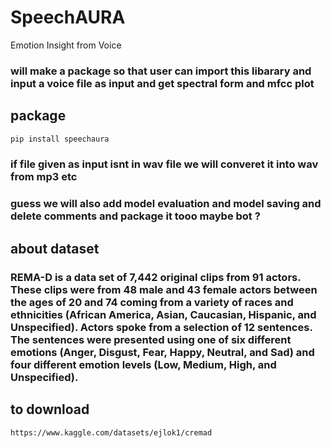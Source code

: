 # SpeechAURA
 Emotion Insight from Voice

 ### will make a package so that user can import this libarary and input a voice file as input and get spectral form and mfcc plot

## package

 ```bash
pip install speechaura
```
### if file given as input isnt in wav file we will converet it into wav from mp3 etc
### guess we will also add model evaluation and model saving and delete comments and package it tooo maybe bot ?
## about dataset

### REMA-D is a data set of 7,442 original clips from 91 actors. These clips were from 48 male and 43 female actors between the ages of 20 and 74 coming from a variety of races and ethnicities (African America, Asian, Caucasian, Hispanic, and Unspecified). Actors spoke from a selection of 12 sentences. The sentences were presented using one of six different emotions (Anger, Disgust, Fear, Happy, Neutral, and Sad) and four different emotion levels (Low, Medium, High, and Unspecified).

## to download 

```bash 
https://www.kaggle.com/datasets/ejlok1/cremad
```
